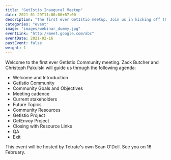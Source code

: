 ```yaml
---
title: "GetIstio Inaugural Meetup"
date: 2021-01-29T11:00:00+07:00
description: "The first ever GetIstio meetup. Join us in kicking off this exciting adventure."
categories: "event"
image: "images/webinar_dummy.jpg"
eventLink: "http://meet.google.com/abc"
eventDate: 2021-02-16
pastEvent: false
weight: 1
---
```


Welcome to the first ever GetIstio Community meeting. Zack Butcher and Christoph Pakulski will guide us through the following agenda:

- Welcome and Introduction
- GetIstio Community
- Community Goals and Objectives
- Meeting cadence
- Current stakeholders
- Future Topics
- Community Resources
- GetIstio Project
- GetEnvoy Project
- Closing with Resource Links
- QA
- Exit

This event will be hosted by Tetrate's own Sean O'Dell. See you on 16 February.